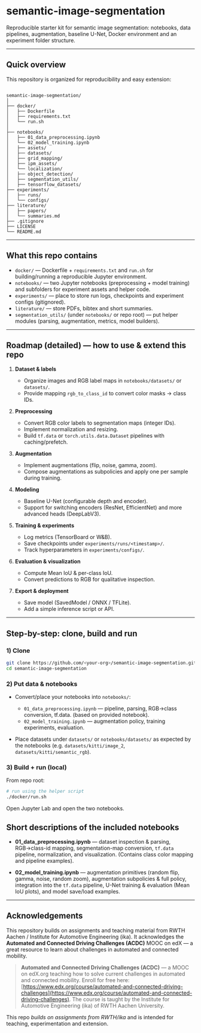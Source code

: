 # semantic-image-segmentation

Reproducible starter kit for semantic image segmentation: notebooks, data pipelines, augmentation, baseline U-Net, Docker environment and an experiment folder structure.

---
## Quick overview

This repository is organized for reproducibility and easy extension:

```

semantic-image-segmentation/
│
├── docker/
│   ├── Dockerfile
│   ├── requirements.txt
│   └── run.sh
│
├── notebooks/
│   ├── 01_data_preprocessing.ipynb
│   └── 02_model_training.ipynb
│   ├── assets/
│   ├── datasets/
│   ├── grid_mapping/
│   ├── ipm_assets/
│   └── localization/
│   ├── object_detection/
│   ├── segmentation_utils/
│   ├── tensorflow_datasets/
├── experiments/
│   ├── runs/
│   └── configs/
├── literature/
│   ├── papers/
│   └── summaries.md
├── .gitignore
├── LICENSE
└── README.md

````

---

## What this repo contains

- `docker/` — Dockerfile + `requirements.txt` and `run.sh` for building/running a reproducible Jupyter environment.
- `notebooks/` — two Jupyter notebooks (preprocessing + model training) and subfolders for experiment assets and helper code.
- `experiments/` — place to store run logs, checkpoints and experiment configs (gitignored).
- `literature/` — store PDFs, bibtex and short summaries.
- `segmentation_utils/` (under `notebooks/` or repo root) — put helper modules (parsing, augmentation, metrics, model builders).

---

## Roadmap (detailed) — how to use & extend this repo

1. **Dataset & labels**
   - Organize images and RGB label maps in `notebooks/datasets/` or `datasets/`.
   - Provide mapping `rgb_to_class_id` to convert color masks → class IDs.

2. **Preprocessing**
   - Convert RGB color labels to segmentation maps (integer IDs).
   - Implement normalization and resizing.
   - Build `tf.data` or `torch.utils.data.Dataset` pipelines with caching/prefetch.

3. **Augmentation**
   - Implement augmentations (flip, noise, gamma, zoom).
   - Compose augmentations as subpolicies and apply one per sample during training.

4. **Modeling**
   - Baseline U-Net (configurable depth and encoder).
   - Support for switching encoders (ResNet, EfficientNet) and more advanced heads (DeepLabV3).

5. **Training & experiments**
   - Log metrics (TensorBoard or W&B).
   - Save checkpoints under `experiments/runs/<timestamp>/`.
   - Track hyperparameters in `experiments/configs/`.

6. **Evaluation & visualization**
   - Compute Mean IoU & per-class IoU.
   - Convert predictions to RGB for qualitative inspection.

7. **Export & deployment**
   - Save model (SavedModel / ONNX / TFLite).
   - Add a simple inference script or API.

---

## Step-by-step: clone, build and run

### 1) Clone
```bash
git clone https://github.com/<your-org>/semantic-image-segmentation.git
cd semantic-image-segmentation
````

### 2) Put data & notebooks

* Convert/place your notebooks into `notebooks/`:

  * `01_data_preprocessing.ipynb` — pipeline, parsing, RGB→class conversion, tf.data. (based on provided notebook). 
  * `02_model_training.ipynb` — augmentation policy, training experiments, evaluation. 

* Place datasets under `datasets/` or `notebooks/datasets/` as expected by the notebooks (e.g. `datasets/kitti/image_2`, `datasets/kitti/semantic_rgb`). 

### 3) Build + run (local)

From repo root:

```bash
# run using the helper script
./docker/run.sh
```

Open Jupyter Lab and open the two notebooks.


## Short descriptions of the included notebooks

* **01_data_preprocessing.ipynb** — dataset inspection & parsing, RGB→class-id mapping, segmentation-map conversion, `tf.data` pipeline, normalization, and visualization. (Contains class color mapping and pipeline examples). 

* **02_model_training.ipynb** — augmentation primitives (random flip, gamma, noise, random zoom), augmentation subpolicies & full policy, integration into the `tf.data` pipeline, U-Net training & evaluation (Mean IoU plots), and model save/load examples. 

---

## Acknowledgements

This repository builds on assignments and teaching material from RWTH Aachen / Institute for Automotive Engineering (ika). It acknowledges the **Automated and Connected Driving Challenges (ACDC)** MOOC on edX — a great resource to learn about challenges in automated and connected mobility.

> **Automated and Connected Driving Challenges (ACDC)** — a MOOC on edX.org teaching how to solve current challenges in automated and connected mobility. Enroll for free here: [https://www.edx.org/course/automated-and-connected-driving-challenges](https://www.edx.org/course/automated-and-connected-driving-challenges). The course is taught by the Institute for Automotive Engineering (ika) of RWTH Aachen University.

This repo *builds on assignments from RWTH/ika* and is intended for teaching, experimentation and extension.
